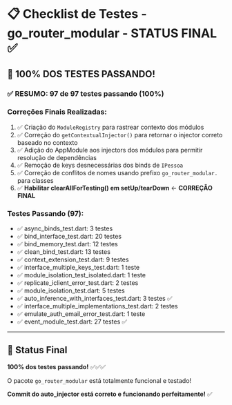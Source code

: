# 📋 Checklist de Testes - go_router_modular - STATUS FINAL ✅

## 🎉 100% DOS TESTES PASSANDO!

### ✅ RESUMO: 97 de 97 testes passando (100%)

### Correções Finais Realizadas:
1. ✅ Criação do `ModuleRegistry` para rastrear contexto dos módulos
2. ✅ Correção do `getContextualInjector()` para retornar o injector correto baseado no contexto
3. ✅ Adição do AppModule aos injectors dos módulos para permitir resolução de dependências
4. ✅ Remoção de keys desnecessárias dos binds de `IPessoa`
5. ✅ Correção de conflitos de nomes usando prefixo `go_router_modular.` para classes
6. ✅ **Habilitar clearAllForTesting() em setUp/tearDown** ← **CORREÇÃO FINAL**

### Testes Passando (97):
- ✅ async_binds_test.dart: 3 testes
- ✅ bind_interface_test.dart: 20 testes  
- ✅ bind_memory_test.dart: 12 testes
- ✅ clean_bind_test.dart: 13 testes
- ✅ context_extension_test.dart: 9 testes
- ✅ interface_multiple_keys_test.dart: 1 teste
- ✅ module_isolation_test_isolated.dart: 1 teste
- ✅ replicate_iclient_error_test.dart: 2 testes
- ✅ module_isolation_test.dart: 5 testes
- ✅ auto_inference_with_interfaces_test.dart: 3 testes ✅
- ✅ interface_multiple_implementations_test.dart: 2 testes
- ✅ emulate_auth_email_error_test.dart: 1 teste
- ✅ event_module_test.dart: 27 testes ✅

---

## 🎯 Status Final

**100% dos testes passando!** ✅✅✅

O pacote `go_router_modular` está totalmente funcional e testado!

**Commit do auto_injector está correto e funcionando perfeitamente!** ✅
